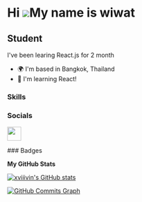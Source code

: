 Hi ![](https://user-images.githubusercontent.com/18350557/176309783-0785949b-9127-417c-8b55-ab5a4333674e.gif)My name is wiwat
=============================================================================================================================

Student
-------

I've been learing React.js for 2 month

* 🌍  I'm based in Bangkok, Thailand
* 🧠  I'm learning React!

### Skills


### Socials

<p align="left"> <a href="https://www.github.com/xviiivin" target="_blank" rel="noreferrer"><img src="https://raw.githubusercontent.com/danielcranney/readme-generator/main/public/icons/socials/github.svg" width="32" height="32" /></a></p>
### Badges

<b>My GitHub Stats</b>

<a href="http://www.github.com/xviiivin"><img src="https://github-readme-stats.vercel.app/api?username=xviiivin&show_icons=true&hide=&count_private=true&title_color=10b981&text_color=10b981&icon_color=ffffff&bg_color=000000&hide_border=true&show_icons=true" alt="xviiivin's GitHub stats" /></a>

<a href="http://www.github.com/xviiivin"><img src="https://github-readme-activity-graph.cyclic.app/graph?username=xviiivin&bg_color=000000&color=10b981&line=ffffff&point=10b981&area_color=000000&area=true&hide_border=true&custom_title=GitHub%20Commits%20Graph" alt="GitHub Commits Graph" /></a>
